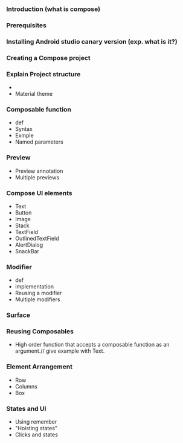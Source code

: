 ### Introduction (what is compose)

### Prerequisites

### Installing Android studio canary version (exp. what is it?)

### Creating a Compose project

### Explain Project structure
-
- Material theme

### Composable function
- def
- Syntax
- Exmple
- Named parameters

### Preview
- Preview annotation
- Multiple previews

### Compose UI elements
- Text
- Button
- Image
- Stack
- TextField
- OutlinedTextField
- AlertDialog
- SnackBar

### Modifier
- def
- implementation
- Reusing a modifier
- Multiple modifiers

### Surface

### Reusing Composables
- High order function that accepts a composable function as an argument.// give example with Text.

### Element Arrangement
- Row
- Columns
- Box

### States and UI
- Using remember
- "Hoisting states"
- Clicks and states

### 

